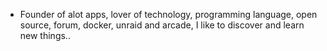 - Founder of alot apps, lover of technology, programming language, open source, forum, docker, unraid and arcade, I like to discover and learn new things..
  <br>


































































































































